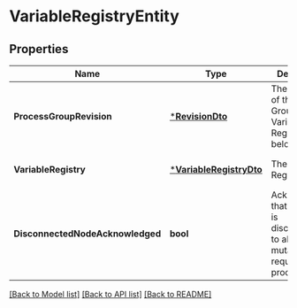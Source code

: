 # VariableRegistryEntity

## Properties
Name | Type | Description | Notes
------------ | ------------- | ------------- | -------------
**ProcessGroupRevision** | [***RevisionDto**](RevisionDTO.md) | The revision of the Process Group that the Variable Registry belongs to | [optional] [default to null]
**VariableRegistry** | [***VariableRegistryDto**](VariableRegistryDTO.md) | The Variable Registry. | [optional] [default to null]
**DisconnectedNodeAcknowledged** | **bool** | Acknowledges that this node is disconnected to allow for mutable requests to proceed. | [optional] [default to null]

[[Back to Model list]](../pkg/nifi/README.md#documentation-for-models) [[Back to API list]](../pkg/nifi/README.md#documentation-for-api-endpoints) [[Back to README]](../pkg/nifi/README.md)


